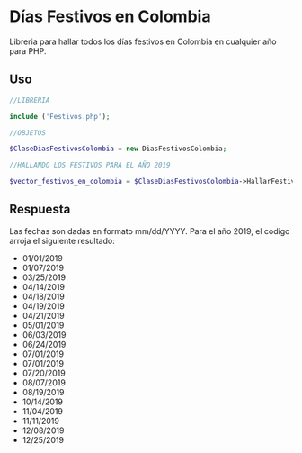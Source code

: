 # Días Festivos en Colombia

Libreria para hallar todos los días festivos en Colombia en cualquier año para PHP. 

## Uso

```php
//LIBRERIA

include ('Festivos.php');

//OBJETOS

$ClaseDiasFestivosColombia = new DiasFestivosColombia;

//HALLANDO LOS FESTIVOS PARA EL AÑO 2019

$vector_festivos_en_colombia = $ClaseDiasFestivosColombia->HallarFestivosEnAño(2019);

```

## Respuesta

Las fechas son dadas en formato mm/dd/YYYY. Para el año 2019, el codigo arroja el siguiente resultado: 


* 01/01/2019
* 01/07/2019
* 03/25/2019
* 04/14/2019
* 04/18/2019
* 04/19/2019
* 04/21/2019
* 05/01/2019
* 06/03/2019
* 06/24/2019
* 07/01/2019
* 07/01/2019
* 07/20/2019
* 08/07/2019
* 08/19/2019
* 10/14/2019
* 11/04/2019
* 11/11/2019
* 12/08/2019
* 12/25/2019
